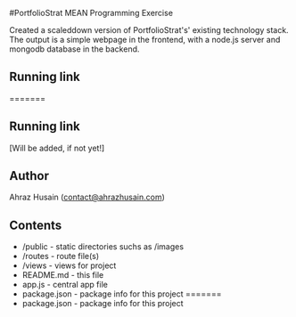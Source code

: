 #PortfolioStrat MEAN Programming Exercise


Created a scaleddown version of PortfolioStrat's' existing technology stack.
The output is a simple webpage in the frontend, with a node.js server and mongodb
database in the backend.

## Running link
=======


## Running link
[Will be added, if not yet!]

## Author

Ahraz Husain (contact@ahrazhusain.com)


## Contents

* /public - static directories suchs as /images
* /routes - route file(s)
* /views - views for project
* README.md - this file
* app.js - central app file
* package.json - package info for this project
=======
* package.json - package info for this project
